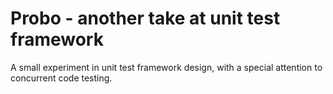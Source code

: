 # Probo - another take at unit test framework

A small experiment in unit test framework design, with a special attention to
concurrent code testing.
